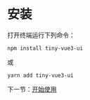 # 安装

打开终端运行下列命令：

```
npm install tiny-vue3-ui
```

或

```
yarn add tiny-vue3-ui
```

下一节：[开始使用](#/doc/get-started)